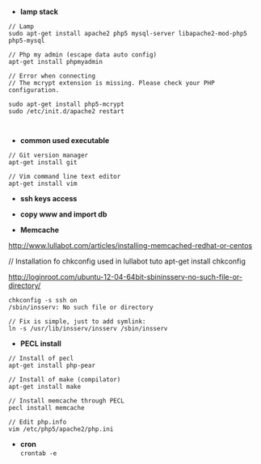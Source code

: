 * **lamp stack**

```
// Lamp    
sudo apt-get install apache2 php5 mysql-server libapache2-mod-php5 php5-mysql

// Php my admin (escape data auto config)   
apt-get install phpmyadmin

// Error when connecting 
// The mcrypt extension is missing. Please check your PHP configuration.

sudo apt-get install php5-mcrypt
sudo /etc/init.d/apache2 restart



```
* **common used executable**

```
// Git version manager
apt-get install git 

// Vim command line text editor
apt-get install vim 
```

* **ssh keys access**

* **copy www and import db**

* **Memcache**

http://www.lullabot.com/articles/installing-memcached-redhat-or-centos

// Installation fo chkconfig used in lullabot tuto
apt-get install chkconfig

http://loginroot.com/ubuntu-12-04-64bit-sbininsserv-no-such-file-or-directory/
```
chkconfig -s ssh on
/sbin/insserv: No such file or directory

// Fix is simple, just to add symlink:
ln -s /usr/lib/insserv/insserv /sbin/insserv
````
* **PECL install**   

```
// Install of pecl
apt-get install php-pear

// Install of make (compilator)
apt-get install make

// Install memcache through PECL
pecl install memcache

// Edit php.info 
vim /etc/php5/apache2/php.ini
```

* **cron**   
```crontab -e```